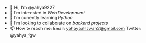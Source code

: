 - 👋 Hi, I’m @yahya9227
- 👀 I’m interested in *Web Development*
- 🌱 I’m currently learning *Python*
- 💞️ I’m looking to collaborate on *backend projects*
- 📫 How to reach me:
Email: yahayaalilawan2@gmail.com 
Twitter: @yahya_fgw

<!---
yahya9227/yahya9227 is a ✨ special ✨ repository because its `README.md` (this file) appears on your GitHub profile.
You can click the Preview link to take a look at your changes.
--->

